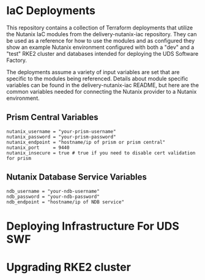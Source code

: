 # IaC Deployments

This repository contains a collection of Terraform deployments that utilize the Nutanix IaC modules from the delivery-nutanix-iac repository. They can be used as a reference for how to use the modules and as configured they show an example Nutanix environment configured with both a "dev" and a "test" RKE2 cluster and databases intended for deploying the UDS Software Factory.

The deployments assume a variety of input variables are set that are specific to the modules being referenced. Details about module specific variables can be found in the delivery-nutanix-iac README, but here are the common variables needed for connecting the Nutanix provider to a Nutanix environment.

## Prism Central Variables

```
nutanix_username = "your-prism-username"
nutanix_password = "your-prism-password"
nutanix_endpoint = "hostname/ip of prism or prism central"
nutanix_port     = 9440
nutanix_insecure = true # true if you need to disable cert validation for prism
```

## Nutanix Database Service Variables

```
ndb_username = "your-ndb-username"
ndb_password = "your-ndb-password"
ndb_endpoint = "hostname/ip of NDB service"
```

# Deploying Infrastructure For UDS SWF



# Upgrading RKE2 cluster

